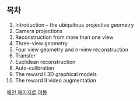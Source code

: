 ## 목차

1. Introduction – the ubiquitous projective geometry
2. Camera projections
3. Reconstruction from more than one view
4. Three-view geometry
5. Four view geometry and n-view reconstruction
6. Transfer
7. Euclidean reconstruction
8. Auto-calibration
9. The reward I  3D graphical models
10. The reward II video augmentation


[메인 페이지로 이동](https://teamadkr.github.io/Multiview_Geometry/)
